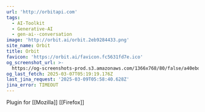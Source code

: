 ```yaml
---
url: 'http://orbitapi.com'
tags:
  - AI-Toolkit
  - Generative-AI
  - gen-ai--conversation
image: 'http://orbit.ai/orbit.2eb9284433.png'
site_name: Orbit
title: Orbit
favicon: 'https://orbit.ai/favicon.fc5631fd7e.ico'
og_screenshot_url: >-
  https://og-screenshots-prod.s3.amazonaws.com/1366x768/80/false/a40ebdaa7364d2f1c45eed4b4e4a4801b40636d7b81bbfc0164b4dd4d0fe7929.jpeg
og_last_fetch: 2025-03-07T05:19:19.176Z
last_jina_request: '2025-03-09T05:58:40.628Z'
jina_error: TIMEOUT
---
```


Plugin for [[Mozilla]] [[Firefox]]
